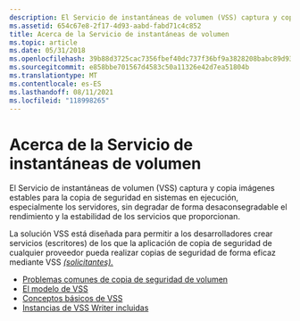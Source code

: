 ```yaml
---
description: El Servicio de instantáneas de volumen (VSS) captura y copia imágenes estables para la copia de seguridad en sistemas en ejecución, especialmente los servidores, sin degradar de forma desaconsegradable el rendimiento y la estabilidad de los servicios que proporcionan.
ms.assetid: 654c67e8-2f17-4d93-aabd-fabd71c4c852
title: Acerca de la Servicio de instantáneas de volumen
ms.topic: article
ms.date: 05/31/2018
ms.openlocfilehash: 39b88d3725cac7356fbef40dc737f36bf9a3828208babc89d9338073daf4ea86
ms.sourcegitcommit: e858bbe701567d4583c50a11326e42d7ea51804b
ms.translationtype: MT
ms.contentlocale: es-ES
ms.lasthandoff: 08/11/2021
ms.locfileid: "118998265"
---
```

# <a name="about-the-volume-shadow-copy-service"></a>Acerca de la Servicio de instantáneas de volumen

El Servicio de instantáneas de volumen (VSS) captura y copia imágenes estables para la copia de seguridad en sistemas en ejecución, especialmente los servidores, sin degradar de forma desaconsegradable el rendimiento y la estabilidad de los servicios que proporcionan.

La solución VSS está diseñada para [](vssgloss-w.md)permitir a los desarrolladores crear servicios (escritores) de los que la aplicación de copia de seguridad de cualquier proveedor pueda realizar copias de seguridad de forma eficaz mediante VSS [*(solicitantes).*](vssgloss-r.md)

-   [Problemas comunes de copia de seguridad de volumen](common-volume-backup-issues.md)
-   [El modelo de VSS](the-vss-model.md)
-   [Conceptos básicos de VSS](basic-vss-concepts.md)
-   [Instancias de VSS Writer incluidas](in-box-vss-writers.md)

 

 



